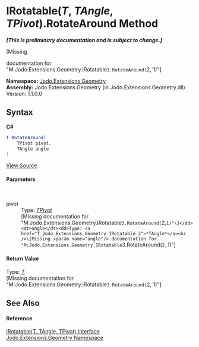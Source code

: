 # IRotatable(*T*, *TAngle*, *TPivot*).RotateAround Method 
 _**\[This is preliminary documentation and is subject to change.\]**_

\[Missing <summary> documentation for "M:Jodo.Extensions.Geometry.IRotatable`3.RotateAround(`2,`1)"\]

**Namespace:**&nbsp;<a href="N_Jodo_Extensions_Geometry">Jodo.Extensions.Geometry</a><br />**Assembly:**&nbsp;Jodo.Extensions.Geometry (in Jodo.Extensions.Geometry.dll) Version: 1.1.0.0

## Syntax

**C#**<br />
``` C#
T RotateAround(
	TPivot pivot,
	TAngle angle
)
```

<a href="https://github.com/JosephJShort/Jodo.Extensions/blob/main/src/Jodo.Extensions.Geometry/IRotatable.cs" rel="noopener noreferrer" title="View the source code">View Source</a><br />

#### Parameters
&nbsp;<dl><dt>pivot</dt><dd>Type: <a href="T_Jodo_Extensions_Geometry_IRotatable_3">*TPivot*</a><br />\[Missing <param name="pivot"/> documentation for "M:Jodo.Extensions.Geometry.IRotatable`3.RotateAround(`2,`1)"\]</dd><dt>angle</dt><dd>Type: <a href="T_Jodo_Extensions_Geometry_IRotatable_3">*TAngle*</a><br />\[Missing <param name="angle"/> documentation for "M:Jodo.Extensions.Geometry.IRotatable`3.RotateAround(`2,`1)"\]</dd></dl>

#### Return Value
Type: <a href="T_Jodo_Extensions_Geometry_IRotatable_3">*T*</a><br />\[Missing <returns> documentation for "M:Jodo.Extensions.Geometry.IRotatable`3.RotateAround(`2,`1)"\]

## See Also


#### Reference
<a href="T_Jodo_Extensions_Geometry_IRotatable_3">IRotatable(T, TAngle, TPivot) Interface</a><br /><a href="N_Jodo_Extensions_Geometry">Jodo.Extensions.Geometry Namespace</a><br />